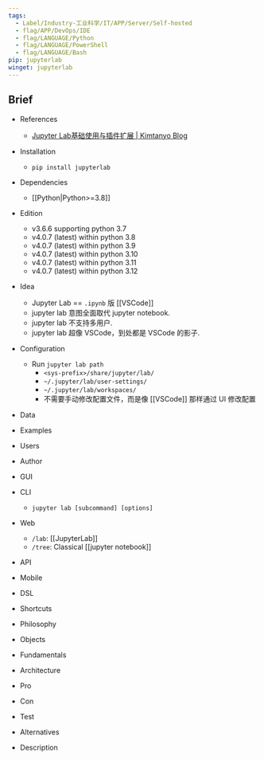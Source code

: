 ```yaml
---
tags:
  - Label/Industry-工业科学/IT/APP/Server/Self-hosted
  - flag/APP/DevOps/IDE
  - flag/LANGUAGE/Python
  - flag/LANGUAGE/PowerShell
  - flag/LANGUAGE/Bash
pip: jupyterlab
winget: jupyterlab
---
```


## Brief

- References
    - [Jupyter Lab基础使用与插件扩展 | Kimtanyo Blog](https://kimtanyo.github.io/post/jupyter-lab-ji-chu-shi-yong-yu-cha-jian-kuo-zhan/)

- Installation
    - `pip install jupyterlab`

- Dependencies
    - [[Python|Python>=3.8]]

- Edition
    - v3.6.6 supporting python 3.7
    - v4.0.7 (latest) within python 3.8
    - v4.0.7 (latest) within python 3.9
    - v4.0.7 (latest) within python 3.10
    - v4.0.7 (latest) within python 3.11
    - v4.0.7 (latest) within python 3.12

- Idea
    - Jupyter Lab == `.ipynb` 版 [[VSCode]]
    * jupyter lab 意图全面取代 jupyter notebook.
    * jupyter lab 不支持多用户.
    * jupyter lab 超像 VSCode，到处都是 VSCode 的影子.

- Configuration
    - Run `jupyter lab path`
        - `<sys-prefix>/share/jupyter/lab/`
        - `~/.jupyter/lab/user-settings/`
        - `~/.jupyter/lab/workspaces/`
        - 不需要手动修改配置文件，而是像 [[VSCode]] 那样通过 UI 修改配置

- Data

- Examples

- Users

- Author

- GUI

- CLI
    - `jupyter lab [subcommand] [options]`

- Web
    - `/lab`: [[JupyterLab]]
    - `/tree`: Classical [[jupyter notebook]]

- API

- Mobile

- DSL

- Shortcuts

- Philosophy

- Objects

- Fundamentals

- Architecture

- Pro

- Con

- Test

- Alternatives

- Description

